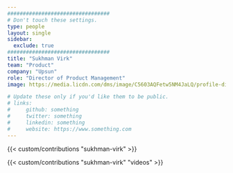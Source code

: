 ```yaml
---
#################################
# Don't touch these settings.
type: people
layout: single
sidebar:
  exclude: true
#################################
title: "Sukhman Virk"
team: "Product"
company: "Upsun"
role: "Director of Product Management"
image: https://media.licdn.com/dms/image/C5603AQFetw5NM4JaLQ/profile-displayphoto-shrink_800_800/0/1592977961384?e=1727913600&v=beta&t=MEOdFZ6tAiRjYc3Qx-CYXs7UKCXabgK-zjjzVdH_ec0

# Update these only if you'd like them to be public.
# links:
#     github: something
#     twitter: something
#     linkedin: something
#     website: https://www.something.com
---
```


<!-- Lorem ipsum dolor sit amet, consectetur adipiscing elit. Phasellus vitae nunc non tellus euismod pretium. Nam justo dui, venenatis in fermentum sit amet, vulputate ut enim. Aenean finibus felis id egestas aliquet. Proin urna ex, cursus dignissim aliquam quis, consectetur vel lorem. Sed non eleifend eros. Aliquam id molestie urna. Sed pretium finibus lorem, vitae egestas velit semper sit amet. Vestibulum imperdiet nunc ac nulla gravida, posuere pulvinar urna faucibus.  -->

<!-- excludeSearch -->
{{< custom/contributions "sukhman-virk" >}}

{{< custom/contributions "sukhman-virk" "videos" >}}
<!-- /excludeSearch -->
